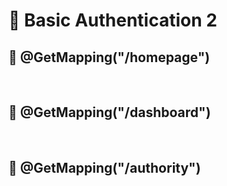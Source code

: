 # 🎯 Basic Authentication 2

## 📌 @GetMapping("/homepage")

<img src="">
<img src="">
<img src="">

## 📌 @GetMapping("/dashboard")

<img src="">
<img src="">
<img src="">

## 📌 @GetMapping("/authority")

<img src="">
<img src="">
<img src="">
